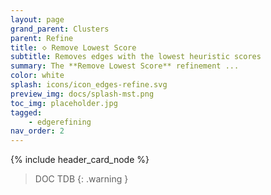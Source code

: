 ```yaml
---
layout: page
grand_parent: Clusters
parent: Refine
title: 🝔 Remove Lowest Score
subtitle: Removes edges with the lowest heuristic scores
summary: The **Remove Lowest Score** refinement ...
color: white
splash: icons/icon_edges-refine.svg
preview_img: docs/splash-mst.png
toc_img: placeholder.jpg
tagged: 
    - edgerefining
nav_order: 2
---
```


{% include header_card_node %}

> DOC TDB
{: .warning }
